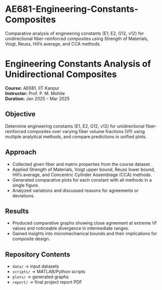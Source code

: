 # AE681-Engineering-Constants-Composites
Comparative analysis of engineering constants (E1, E2, G12, ν12) for unidirectional fiber-reinforced composites using Strength of Materials, Voigt, Reuss, Hill’s average, and CCA methods.
# Engineering Constants Analysis of Unidirectional Composites

**Course:** AE681, IIT Kanpur  
**Instructor:** Prof. P. M. Mohite  
**Duration:** Jan 2025 – Mar 2025  

## Objective
Determine engineering constants (E1, E2, G12, ν12) for unidirectional fiber-reinforced composites over varying fiber volume fractions (Vf) using multiple analytical methods, and compare predictions in unified plots.

## Approach
- Collected given fiber and matrix properties from the course dataset.
- Applied Strength of Materials, Voigt upper bound, Reuss lower bound, Hill’s average, and Concentric Cylinder Assemblage (CCA) methods.
- Generated comparative plots for each constant with all methods in a single figure.
- Analyzed variations and discussed reasons for agreements or deviations.

## Results
- Produced comparative graphs showing close agreement at extreme Vf values and noticeable divergence in intermediate ranges.
- Gained insights into micromechanical bounds and their implications for composite design.

## Repository Contents
- `data/` → input datasets
- `scripts/` → MATLAB/Python scripts
- `plots/` → generated graphs
- `report/` → final project report PDF
